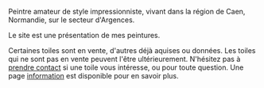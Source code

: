 Peintre amateur de style impressionniste, vivant dans la région de Caen, Normandie, sur le secteur d'Argences.

Le site est une présentation de mes peintures.

Certaines toiles sont en vente, d'autres déjà aquises ou données. Les toiles qui ne sont pas en vente peuvent l'être ultérieurement.
N'hésitez pas à [prendre contact](/contact) si une toile vous intéresse, ou pour toute question. Une page [information](/informations) est disponible pour en savoir plus.